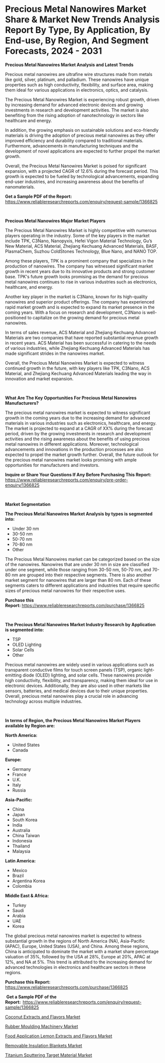 <p><h1>Precious Metal Nanowires Market Share & Market New Trends Analysis Report By Type, By Application, By End-use, By Region, And Segment Forecasts, 2024 - 2031</h1></p><p><strong>Precious Metal Nanowires Market Analysis and Latest Trends</strong></p>
<p><p>Precious metal nanowires are ultrafine wire structures made from metals like gold, silver, platinum, and palladium. These nanowires have unique properties such as high conductivity, flexibility, and surface area, making them ideal for various applications in electronics, optics, and catalysis.</p><p>The Precious Metal Nanowires Market is experiencing robust growth, driven by increasing demand for advanced electronic devices and growing investments in research and development activities. The market is also benefiting from the rising adoption of nanotechnology in sectors like healthcare and energy.</p><p>In addition, the growing emphasis on sustainable solutions and eco-friendly materials is driving the adoption of precious metal nanowires as they offer improved efficiency and durability compared to traditional materials. Furthermore, advancements in manufacturing techniques and the development of novel applications are expected to further propel the market growth.</p><p>Overall, the Precious Metal Nanowires Market is poised for significant expansion, with a projected CAGR of 12.6% during the forecast period. This growth is expected to be fueled by technological advancements, expanding end-user industries, and increasing awareness about the benefits of nanomaterials.</p></p>
<p><strong>Get a Sample PDF of the Report:&nbsp;</strong> <a href="https://www.reliableresearchreports.com/enquiry/request-sample/1366825">https://www.reliableresearchreports.com/enquiry/request-sample/1366825</a></p>
<p>&nbsp;</p>
<p><strong>Precious Metal Nanowires Major Market Players</strong></p>
<p><p>The Precious Metal Nanowires Market is highly competitive with numerous players operating in the industry. Some of the key players in the market include TPK, C3Nano, Nanopyxis, Hefei Vigon Material Technology, Gu’s New Material, ACS Material, Zhejiang Kechuang Advanced Materials, BASF, PlasmaChem, Suzhou ColdStones Technology, Blue Nano, and NANO TOP.</p><p>Among these players, TPK is a prominent company that specializes in the production of nanowires. The company has witnessed significant market growth in recent years due to its innovative products and strong customer base. TPK's future growth looks promising as the demand for precious metal nanowires continues to rise in various industries such as electronics, healthcare, and energy.</p><p>Another key player in the market is C3Nano, known for its high-quality nanowires and superior product offerings. The company has experienced rapid market growth and is expected to expand its market presence in the coming years. With a focus on research and development, C3Nano is well-positioned to capitalize on the growing demand for precious metal nanowires.</p><p>In terms of sales revenue, ACS Material and Zhejiang Kechuang Advanced Materials are two companies that have reported substantial revenue growth in recent years. ACS Material has been successful in catering to the needs of various industries, while Zhejiang Kechuang Advanced Materials has made significant strides in the nanowires market.</p><p>Overall, the Precious Metal Nanowires Market is expected to witness continued growth in the future, with key players like TPK, C3Nano, ACS Material, and Zhejiang Kechuang Advanced Materials leading the way in innovation and market expansion.</p></p>
<p>&nbsp;</p>
<p><strong>What Are The Key Opportunities For Precious Metal Nanowires Manufacturers?</strong></p>
<p><p>The precious metal nanowires market is expected to witness significant growth in the coming years due to the increasing demand for advanced materials in various industries such as electronics, healthcare, and energy. The market is projected to expand at a CAGR of XX% during the forecast period, driven by the growing investments in research and development activities and the rising awareness about the benefits of using precious metal nanowires in different applications. Moreover, technological advancements and innovations in the production processes are also expected to propel the market growth further. Overall, the future outlook for the precious metal nanowires market looks promising with ample opportunities for manufacturers and investors.</p></p>
<p><strong>Inquire or Share Your Questions If Any Before Purchasing This Report:</strong> <a href="https://www.reliableresearchreports.com/enquiry/pre-order-enquiry/1366825">https://www.reliableresearchreports.com/enquiry/pre-order-enquiry/1366825</a></p>
<p>&nbsp;</p>
<p><strong>Market Segmentation</strong></p>
<p><strong>The Precious Metal Nanowires Market Analysis by types is segmented into:</strong></p>
<p><ul><li>Under 30 nm</li><li>30-50 nm</li><li>50-70 nm</li><li>70-80 nm</li><li>Other</li></ul></p>
<p><p>The Precious Metal Nanowires market can be categorized based on the size of the nanowires. Nanowires that are under 30 nm in size are classified under one segment, while those ranging from 30-50 nm, 50-70 nm, and 70-80 nm are grouped into their respective segments. There is also another market segment for nanowires that are larger than 80 nm. Each of these segments caters to different applications and industries that require specific sizes of precious metal nanowires for their respective uses.</p></p>
<p><strong>Purchase this Report:&nbsp;</strong><a href="https://www.reliableresearchreports.com/purchase/1366825">https://www.reliableresearchreports.com/purchase/1366825</a></p>
<p>&nbsp;</p>
<p><strong>The Precious Metal Nanowires Market Industry Research by Application is segmented into:</strong></p>
<p><ul><li>TSP</li><li>OLED Lighting</li><li>Solar Cells</li><li>Other</li></ul></p>
<p><p>Precious metal nanowires are widely used in various applications such as transparent conductive films for touch screen panels (TSP), organic light-emitting diode (OLED) lighting, and solar cells. These nanowires provide high conductivity, flexibility, and transparency, making them ideal for use in electronic devices. Additionally, they are also used in other markets like sensors, batteries, and medical devices due to their unique properties. Overall, precious metal nanowires play a crucial role in advancing technology across multiple industries.</p></p>
<p>&nbsp;</p>
<p><strong>In terms of Region, the Precious Metal Nanowires Market Players available by Region are:</strong></p>
<p>
    <p> <strong> North America: </strong>
        <ul>
            <li>United States</li>
            <li>Canada</li>
        </ul>
        </p> 
    <p> <strong> Europe: </strong>
        <ul>
            <li>Germany</li>
            <li>France</li>
            <li>U.K.</li>
            <li>Italy</li>
            <li>Russia</li>
        </ul>
        </p> 
    <p> <strong> Asia-Pacific: </strong>
        <ul>
            <li>China</li>
            <li>Japan</li>
            <li>South Korea</li>
            <li>India</li>
            <li>Australia</li>
            <li>China Taiwan</li>
            <li>Indonesia</li>
            <li>Thailand</li>
            <li>Malaysia</li>
        </ul>
        </p> 
    <p> <strong> Latin America: </strong>
        <ul>
            <li>Mexico</li>
            <li>Brazil</li>
            <li>Argentina Korea</li>
            <li>Colombia</li>
        </ul>
        </p> 
    <p> <strong> Middle East & Africa: </strong>
        <ul>
            <li>Turkey</li>
            <li>Saudi</li>
            <li>Arabia</li>
            <li>UAE</li>
            <li>Korea</li>
        </ul>
    </p>
    </p>
<p><p>The global precious metal nanowires market is expected to witness substantial growth in the regions of North America (NA), Asia-Pacific (APAC), Europe, United States (USA), and China. Among these regions, China is anticipated to dominate the market with a market share percentage valuation of 35%, followed by the USA at 28%, Europe at 20%, APAC at 12%, and NA at 5%. This trend is attributed to the increasing demand for advanced technologies in electronics and healthcare sectors in these regions.</p></p>
<p><strong>Purchase this Report: </strong><a href="https://www.reliableresearchreports.com/purchase/1366825">https://www.reliableresearchreports.com/purchase/1366825</a></p>
<p>&nbsp;<strong>Get a Sample PDF of the Report:&nbsp;&nbsp;</strong><a href="https://www.reliableresearchreports.com/enquiry/request-sample/1366825">https://www.reliableresearchreports.com/enquiry/request-sample/1366825</a></p>
<p><strong></strong></p>
<p><p><a href="https://issuu.com/reportprime-2/docs/coconut-extracts-and-flavors-market-size-2030.pptx">Coconut Extracts and Flavors Market</a></p><p><a href="https://github.com/Alonsoolds3wq1d81czn8rbol/Market-Research-Report-List-1/blob/main/rubber-moulding-machinery-market.md">Rubber Moulding Machinery Market</a></p><p><a href="https://issuu.com/reportprime-2/docs/food-application-lemon-extracts-and-flavors-market">Food Application Lemon Extracts and Flavors Market</a></p><p><a href="https://github.com/yemakinde/Market-Research-Report-List-1/blob/main/removable-insulation-blankets-market.md">Removable Insulation Blankets Market</a></p><p><a href="https://github.com/RickHolmes3/Market-Research-Report-List-3/blob/main/titanium-sputtering-target-material-market.md">Titanium Sputtering Target Material Market</a></p></p>